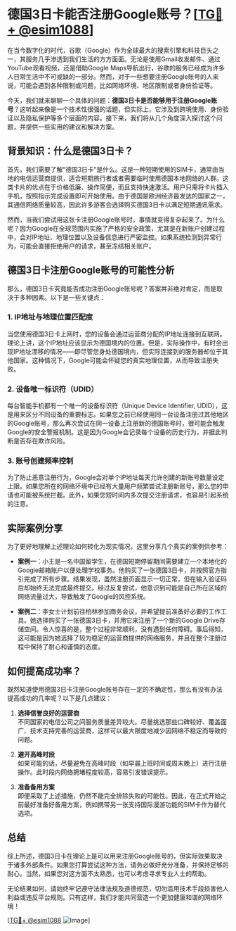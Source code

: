 # 德国3日卡能否注册Google账号？[[TG💪+ @esim1088](https://t.me/s/esim1088)]

在当今数字化的时代，谷歌（Google）作为全球最大的搜索引擎和科技巨头之一，其服务几乎渗透到我们生活的方方面面。无论是使用Gmail收发邮件、通过YouTube观看视频，还是借助Google Maps导航出行，谷歌的服务已经成为许多人日常生活中不可或缺的一部分。然而，对于一些想要注册Google账号的人来说，可能会遇到各种限制或问题，比如网络环境、地区限制或者身份验证等。

今天，我们就来聊聊一个具体的问题：**德国3日卡是否能够用于注册Google账号**？这听起来像是一个技术性很强的话题，但实际上，它涉及到跨境使用、身份验证以及隐私保护等多个层面的内容。接下来，我们将从几个角度深入探讨这个问题，并提供一些实用的建议和解决方案。

## 背景知识：什么是德国3日卡？

首先，我们需要了解“德国3日卡”是什么。这是一种短期使用的SIM卡，通常由当地的电信运营商提供，适合短期旅行者或者需要临时使用德国本地网络的人群。这类卡片的优点在于价格低廉、操作简便，而且支持快速激活。用户只需将卡片插入手机，按照指示完成设置即可开始使用。由于德国是欧洲经济最发达的国家之一，其通信网络质量较高，因此许多游客会选择购买德国3日卡以满足短期通讯需求。

然而，当我们尝试用这张卡注册Google账号时，事情就变得复杂起来了。为什么呢？因为Google在全球范围内实施了严格的安全政策，尤其是在新账户创建过程中，会对IP地址、地理位置以及设备信息进行严密监控。如果系统检测到异常行为，可能会直接拒绝用户的请求，甚至冻结相关账户。

## 德国3日卡注册Google账号的可能性分析

那么，德国3日卡究竟能否成功注册Google账号呢？答案并非绝对肯定，而是取决于多种因素。以下是一些关键点：

### 1. IP地址与地理位置匹配度

当您使用德国3日卡上网时，您的设备会通过运营商分配的IP地址连接到互联网。理论上讲，这个IP地址应该显示为德国境内的位置。但是，实际操作中，有时会出现IP地址漂移的情况——即尽管您身处德国境内，但实际连接到的服务器却位于其他国家。这种情况下，Google可能会怀疑您的真实地理位置，从而导致注册失败。

### 2. 设备唯一标识符（UDID）

每台智能手机都有一个唯一的设备标识符（Unique Device Identifier, UDID），这是用来区分不同设备的重要标志。如果您之前已经使用同一台设备注册过其他地区的Google账号，那么再次尝试在同一设备上注册新的德国账号时，很可能会触发Google的安全警报机制。这是因为Google会记录每个设备的历史行为，并据此判断是否存在欺诈风险。

### 3. 账号创建频率控制

为了防止恶意注册行为，Google会对单个IP地址每天允许创建的新账号数量设定上限。如果您所在的网络环境中已经有大量用户频繁尝试注册新账号，那么您的申请也可能被系统拦截。此外，如果您短时间内多次提交注册请求，也容易引起系统的注意。

## 实际案例分享

为了更好地理解上述理论如何转化为现实情况，这里分享几个真实的案例供参考：

- **案例一**：小王是一名中国留学生，在德国短期停留期间需要建立一个本地化的Google邮箱账户以便处理学校事务。他购买了一张德国3日卡，并按照官方指引完成了所有步骤。结果发现，虽然注册页面显示一切正常，但在输入验证码后却始终无法完成最终提交。经过反复尝试，他意识到可能是自己所在区域的网络流量过大，导致触发了Google的风控系统。
  
- **案例二**：李女士计划前往柏林参加商务会议，并希望提前准备好必要的工作工具。她选择购买了一张德国3日卡，并用它来注册了一个新的Google Drive存储空间。令人惊喜的是，整个过程非常顺利，没有遇到任何障碍。事后得知，这可能是因为她选择了较为稳定的运营商提供的网络服务，并且在整个注册过程中保持了耐心和谨慎的态度。

## 如何提高成功率？

既然知道使用德国3日卡注册Google账号存在一定的不确定性，那么有没有办法提高成功的几率呢？以下是几点建议：

1. **选择信誉良好的运营商**  
   不同国家的电信公司之间服务质量差异较大。尽量挑选那些口碑较好、覆盖面广、技术支持完善的运营商，这样可以最大限度地减少因网络不稳定而导致的问题。

2. **避开高峰时段**  
   如果可能的话，尽量避免在高峰时段（如早晨上班时间或周末晚上）进行注册操作。此时段内网络拥堵程度较高，容易引发错误提示。

3. **准备备用方案**  
   即便采取了上述措施，仍然不能完全排除失败的可能性。因此，在正式开始之前最好准备好备用方案，例如携带另一张支持国际漫游功能的SIM卡作为替代选项。

## 总结

综上所述，德国3日卡在理论上是可以用来注册Google账号的，但实际效果取决于诸多外部条件。如果您打算尝试这种方法，请务必做好充分准备，并保持足够的耐心。当然，如果您对这方面不太熟悉，也可以考虑寻求专业人士的帮助。

无论结果如何，请始终牢记遵守法律法规及道德规范，切勿滥用技术手段损害他人利益或违反平台规则。只有这样，我们才能共同营造一个更加健康和谐的网络环境！

[[TG💪+ @esim1088](https://t.me/s/esim1088) ![Image](https://i.postimg.cc/4NQfJmqS/Snipaste-2025-05-13-00-14-12.png)]